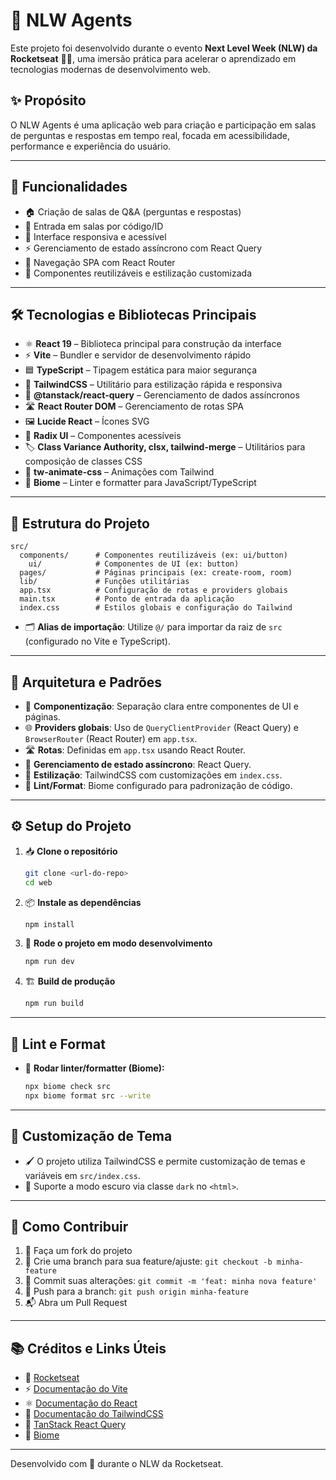 # 🚀 NLW Agents

Este projeto foi desenvolvido durante o evento **Next Level Week (NLW) da Rocketseat** 🧑‍🚀, uma imersão prática para acelerar o aprendizado em tecnologias modernas de desenvolvimento web.

## ✨ Propósito

O NLW Agents é uma aplicação web para criação e participação em salas de perguntas e respostas em tempo real, focada em acessibilidade, performance e experiência do usuário.

---

## 🚩 Funcionalidades

- 🏠 Criação de salas de Q&A (perguntas e respostas)
- 🔑 Entrada em salas por código/ID
- 📱 Interface responsiva e acessível
- ⚡ Gerenciamento de estado assíncrono com React Query
- 🧭 Navegação SPA com React Router
- 🧩 Componentes reutilizáveis e estilização customizada

---

## 🛠️ Tecnologias e Bibliotecas Principais

- ⚛️ **React 19** – Biblioteca principal para construção da interface
- ⚡ **Vite** – Bundler e servidor de desenvolvimento rápido
- 🟦 **TypeScript** – Tipagem estática para maior segurança
- 🎨 **TailwindCSS** – Utilitário para estilização rápida e responsiva
- 🔄 **@tanstack/react-query** – Gerenciamento de dados assíncronos
- 🛣️ **React Router DOM** – Gerenciamento de rotas SPA
- 🖼️ **Lucide React** – Ícones SVG
- 🧱 **Radix UI** – Componentes acessíveis
- 🏷️ **Class Variance Authority, clsx, tailwind-merge** – Utilitários para composição de classes CSS
- 💫 **tw-animate-css** – Animações com Tailwind
- 🧹 **Biome** – Linter e formatter para JavaScript/TypeScript

---

## 📁 Estrutura do Projeto

```
src/
  components/      # Componentes reutilizáveis (ex: ui/button)
    ui/            # Componentes de UI (ex: button)
  pages/           # Páginas principais (ex: create-room, room)
  lib/             # Funções utilitárias
  app.tsx          # Configuração de rotas e providers globais
  main.tsx         # Ponto de entrada da aplicação
  index.css        # Estilos globais e configuração do Tailwind
```

- 🗂️ **Alias de importação**: Utilize `@/` para importar da raiz de `src` (configurado no Vite e TypeScript).

---

## 🧩 Arquitetura e Padrões

- 🧱 **Componentização**: Separação clara entre componentes de UI e páginas.
- 🌐 **Providers globais**: Uso de `QueryClientProvider` (React Query) e `BrowserRouter` (React Router) em `app.tsx`.
- 🛣️ **Rotas**: Definidas em `app.tsx` usando React Router.
- 🔄 **Gerenciamento de estado assíncrono**: React Query.
- 🎨 **Estilização**: TailwindCSS com customizações em `index.css`.
- 🧹 **Lint/Format**: Biome configurado para padronização de código.

---

## ⚙️ Setup do Projeto

1. 📥 **Clone o repositório**
   ```bash
   git clone <url-do-repo>
   cd web
   ```

2. 📦 **Instale as dependências**
   ```bash
   npm install
   ```

3. 🏃 **Rode o projeto em modo desenvolvimento**
   ```bash
   npm run dev
   ```

4. 🏗️ **Build de produção**
   ```bash
   npm run build
   ```

---

## 🧹 Lint e Format

- 🧼 **Rodar linter/formatter (Biome):**
  ```bash
  npx biome check src
  npx biome format src --write
  ```

---

## 🎨 Customização de Tema

- 🖌️ O projeto utiliza TailwindCSS e permite customização de temas e variáveis em `src/index.css`.
- 🌙 Suporte a modo escuro via classe `dark` no `<html>`.

---

## 🤝 Como Contribuir

1. 🍴 Faça um fork do projeto
2. 🌿 Crie uma branch para sua feature/ajuste: `git checkout -b minha-feature`
3. 💾 Commit suas alterações: `git commit -m 'feat: minha nova feature'`
4. 🚀 Push para a branch: `git push origin minha-feature`
5. 📬 Abra um Pull Request

---

## 📚 Créditos e Links Úteis

- 🚀 [Rocketseat](https://rocketseat.com.br/)
- ⚡ [Documentação do Vite](https://vitejs.dev/)
- ⚛️ [Documentação do React](https://react.dev/)
- 🎨 [Documentação do TailwindCSS](https://tailwindcss.com/)
- 🔄 [TanStack React Query](https://tanstack.com/query/latest)
- 🧹 [Biome](https://biomejs.dev/)

---

Desenvolvido com 💜 durante o NLW da Rocketseat.
